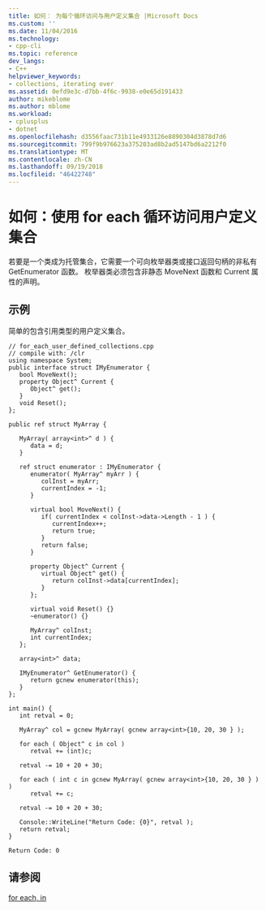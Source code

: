 ```yaml
---
title: 如何： 为每个循环访问与用户定义集合 |Microsoft Docs
ms.custom: ''
ms.date: 11/04/2016
ms.technology:
- cpp-cli
ms.topic: reference
dev_langs:
- C++
helpviewer_keywords:
- collections, iterating over
ms.assetid: 0efd9e3c-d7bb-4f6c-9938-e0e65d191433
author: mikeblome
ms.author: mblome
ms.workload:
- cplusplus
- dotnet
ms.openlocfilehash: d3556faac731b11e4933126e8890304d3878d7d6
ms.sourcegitcommit: 799f9b976623a375203ad8b2ad5147bd6a2212f0
ms.translationtype: MT
ms.contentlocale: zh-CN
ms.lasthandoff: 09/19/2018
ms.locfileid: "46422748"
---
```

# <a name="how-to-iterate-over-a-user-defined-collection-with-for-each"></a>如何：使用 for each 循环访问用户定义集合

若要是一个类成为托管集合，它需要一个可向枚举器类或接口返回句柄的非私有 GetEnumerator 函数。  枚举器类必须包含非静态 MoveNext 函数和 Current 属性的声明。

## <a name="example"></a>示例

简单的包含引用类型的用户定义集合。

```
// for_each_user_defined_collections.cpp
// compile with: /clr
using namespace System;
public interface struct IMyEnumerator {
   bool MoveNext();
   property Object^ Current {
      Object^ get();
   }
   void Reset();
};

public ref struct MyArray {

   MyArray( array<int>^ d ) {
      data = d;
   }

   ref struct enumerator : IMyEnumerator {
      enumerator( MyArray^ myArr ) {
         colInst = myArr;
         currentIndex = -1;
      }

      virtual bool MoveNext() {
         if( currentIndex < colInst->data->Length - 1 ) {
            currentIndex++;
            return true;
         }
         return false;
      }

      property Object^ Current {
         virtual Object^ get() {
            return colInst->data[currentIndex];
         }
      };

      virtual void Reset() {}
      ~enumerator() {}

      MyArray^ colInst;
      int currentIndex;
   };

   array<int>^ data;

   IMyEnumerator^ GetEnumerator() {
      return gcnew enumerator(this);
   }
};

int main() {
   int retval = 0;

   MyArray^ col = gcnew MyArray( gcnew array<int>{10, 20, 30 } );

   for each ( Object^ c in col )
      retval += (int)c;

   retval -= 10 + 20 + 30;

   for each ( int c in gcnew MyArray( gcnew array<int>{10, 20, 30 } ) )
      retval += c;

   retval -= 10 + 20 + 30;

   Console::WriteLine("Return Code: {0}", retval );
   return retval;
}
```

```Output
Return Code: 0
```

## <a name="see-also"></a>请参阅

[for each, in](../dotnet/for-each-in.md)
